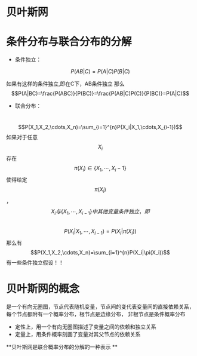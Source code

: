# 贝叶斯网

# 条件分布与联合分布的分解
- 条件独立：



$$P(AB|C)=P(A|C)P(B|C)$$


如果有这样的条件独立,即在C下，AB条件独立
那么
$$P(A|BC)=\frac{P(ABC)}{P(BC)}=\frac{P(AB|C)P(C)}{P(BC)}=P(A|C)$$




- 联合分布：

                                            $$P(X_1,X_2,\cdots,X_n)=\sum_{i=1}^{n}P(X_i|X_1,\cdots,X_{i-1})$$
如果对于任意$$X_i
$$存在$$\pi(X_i)\in {\{X_1,\cdots,X_i-1\}}$$使得给定$$\pi(X_i)$$，$$X_i与\{X_1,\cdots,X_{i-1}\}中其他变量条件独立，即$$
                                            $$P(X_i|X_1,\cdots,X_{i-1})=P(X_i|\pi(X_i))$$
那么有
$$P(X_1,X_2,\cdots,X_n)=\sum_{i=1}^{n}P(X_i|\pi(X_i))$$
                有一些条件独立假设！！     

# 贝叶斯网的概念
  是一个有向无圈图，节点代表随机变量，节点间的变代表变量间的直接依赖关系，每个节点都附有一个概率分布，根节点是边缘分布，
非根节点是条件概率分布

- 定性上，用一个有向无圈图描述了变量之间的依赖和独立关系
- 定量上，用条件概率刻画了变量对其父节点的依赖关系


**贝叶斯网是联合概率分布的分解的一种表示  **

